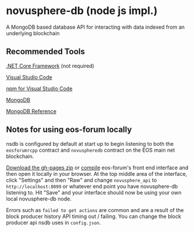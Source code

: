 # novusphere-db (node js impl.) A MongoDB based database API for interacting with data indexed from an underlying blockchain## Recommended Tools[.NET Core Framework](https://www.microsoft.com/net/download/) (not required)[Visual Studio Code](https://code.visualstudio.com/)[npm for Visual Studio Code](https://marketplace.visualstudio.com/items?itemName=eg2.vscode-npm-script)[MongoDB](https://www.mongodb.com/)[MongoDB Reference](https://docs.mongodb.com/manual/reference/)## Notes for using eos-forum locallynsdb is configured by default at start up to begin listening to both the `eosforumrcpp` contract and `novuspheredb` contract on the EOS main net blockchain.[Download the gh-pages zip](https://github.com/Novusphere/eos-forum/tree/gh-pages) or [compile](https://github.com/Novusphere/eos-forum) eos-forum's front end interface and then open it locally in your browser. At the top middle area of the interface, click "Settings" and then "Raw" and change `novusphere_api` to `http://localhost:8099` or whatever end point you have novusphere-db listening to. Hit "Save" and your interface should now be using your own local novusphere-db node.Errors such as `failed to get actions` are common and are a result of the block producer history API timing out / failing. You can change the block producer api nsdb uses in `config.json`.